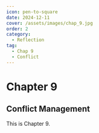 ```yaml
---
icon: pen-to-square
date: 2024-12-11
cover: /assets/images/chap_9.jpg
order: 2
category:
  - Reflection
tag:
  - Chap 9
  - Conflict
---
```


# Chapter 9

## Conflict Management

This is Chapter 9.